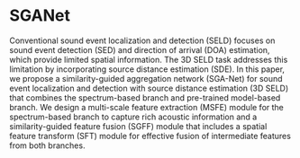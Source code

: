 # SGANet
Conventional sound event localization and detection (SELD)
focuses on sound event detection (SED) and direction of
arrival (DOA) estimation, which provide limited spatial information. The 3D SELD task addresses this limitation by
incorporating source distance estimation (SDE). In this paper, we propose a similarity-guided aggregation network
(SGA-Net) for sound event localization and detection with
source distance estimation (3D SELD) that combines the
spectrum-based branch and pre-trained model-based branch.
We design a multi-scale feature extraction (MSFE) module for the spectrum-based branch to capture rich acoustic
information and a similarity-guided feature fusion (SGFF)
module that includes a spatial feature transform (SFT) module for effective fusion of intermediate features from both
branches.
